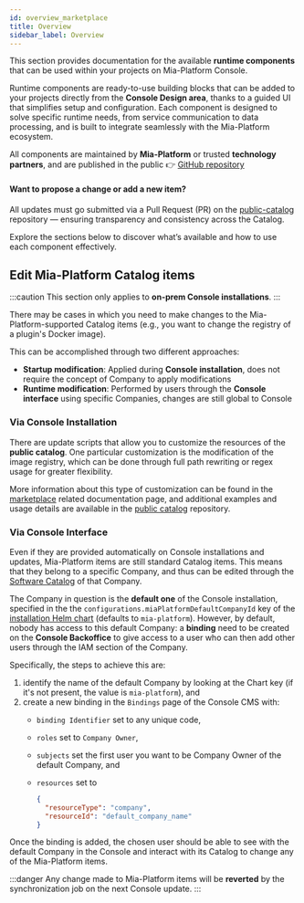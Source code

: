 ```yaml
---
id: overview_marketplace
title: Overview
sidebar_label: Overview
---
```


This section provides documentation for the available **runtime components** that can be used within your projects on Mia-Platform Console.

Runtime components are ready-to-use building blocks that can be added to your projects directly from the **Console Design area**, thanks to a guided UI that simplifies setup and configuration.
Each component is designed to solve specific runtime needs, from service communication to data processing, and is built to integrate seamlessly with the Mia-Platform ecosystem.

All components are maintained by **Mia-Platform** or trusted **technology partners**, and are published in the public 👉 [GitHub repository](https://github.com/mia-platform-marketplace/public-catalog)

#### Want to propose a change or add a new item?

All updates must go submitted via a Pull Request (PR) on the [public-catalog](https://github.com/mia-platform-marketplace/public-catalog) repository — ensuring transparency and consistency across the Catalog.

Explore the sections below to discover what’s available and how to use each component effectively.

## Edit Mia-Platform Catalog items

:::caution
This section only applies to **on-prem Console installations**.
:::

There may be cases in which you need to make changes to the Mia-Platform-supported Catalog items (e.g., you want to change the registry of a plugin's Docker image).

This can be accomplished through two different approaches:

- **Startup modification**: Applied during **Console installation**, does not require the concept of Company to apply modifications
- **Runtime modification**: Performed by users through the **Console interface** using specific Companies, changes are still global to Console

### Via Console Installation

There are update scripts that allow you to customize the resources of the **public catalog**. One particular customization is the modification of the image registry, which can be done through full path rewriting or regex usage for greater flexibility.

More information about this type of customization can be found in the [marketplace][resources-customization] related documentation page, and additional examples and usage details are available in the [public catalog][public-catalog] repository.

### Via Console Interface

Even if they are provided automatically on Console installations and updates, Mia-Platform items are still standard Catalog items. This means that they belong to a specific Company, and thus can be edited through the [Software Catalog](/software-catalog/overview.md) of that Company.

The Company in question is the **default one** of the Console installation, specified in the the `configurations.miaPlatformDefaultCompanyId` key of the [installation Helm chart](/infrastructure/self-hosted/installation-chart/helm-values/10_installation-chart-example.md) (defaults to `mia-platform`). However, by default, nobody has access to this default Company: a **binding** need to be created on the **Console Backoffice** to give access to a user who can then add other users through the IAM section of the Company.

Specifically, the steps to achieve this are:

1. identify the name of the default Company by looking at the Chart key (if it's not present, the value is `mia-platform`), and
2. create a new binding in the `Bindings` page of the Console CMS with:
   - `binding Identifier` set to any unique code,
   - `roles` set to `Company Owner`,
   - `subjects` set the first user you want to be Company Owner of the default Company, and
   - `resources` set to

      ```json
      {
        "resourceType": "company",
        "resourceId": "default_company_name"
      }
      ```

Once the binding is added, the chosen user should be able to see with the default Company in the Console and interact with its Catalog to change any of the Mia-Platform items.

:::danger
Any change made to Mia-Platform items will be **reverted** by the synchronization job on the next Console update.
:::

[resources-customization]: /infrastructure/self-hosted/installation-chart/helm-values/45_marketplace.md
[public-catalog]: https://github.com/mia-platform-marketplace/public-catalog